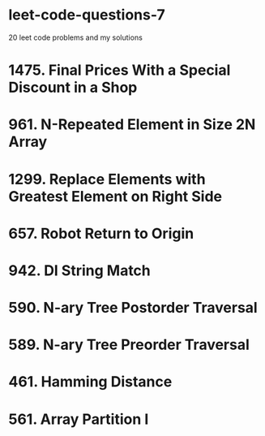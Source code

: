 # leet-code-questions-7

20 leet code problems and my solutions

# 1475. Final Prices With a Special Discount in a Shop

# 961. N-Repeated Element in Size 2N Array

# 1299. Replace Elements with Greatest Element on Right Side

# 657. Robot Return to Origin

# 942. DI String Match

# 590. N-ary Tree Postorder Traversal

# 589. N-ary Tree Preorder Traversal

# 461. Hamming Distance

# 561. Array Partition I
